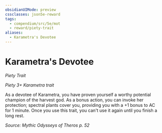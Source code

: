 ```yaml
---
obsidianUIMode: preview
cssclasses: json5e-reward
tags:
  - compendium/src/5e/mot
  - reward/piety-trait
aliases:
  - Karametra's Devotee
---
```

# Karametra's Devotee
*Piety Trait*  

*Piety 3+ Karametra trait*

As a devotee of Karametra, you have proven yourself a worthy potential champion of the harvest god. As a bonus action, you can invoke her protection; spectral plants cover you, providing you with a +1 bonus to AC for 1 minute. Once you use this trait, you can't use it again until you finish a long rest.

*Source: Mythic Odysseys of Theros p. 52*